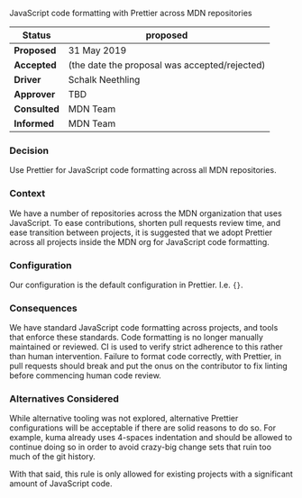 JavaScript code formatting with Prettier across MDN repositories


|Status       | proposed <!--becomes accepted, rejected or superseded later-->|
|-----------------|-----------------------------------------------------------|
|**Proposed**     | 31 May 2019
|**Accepted**     | (the date the proposal was accepted/rejected)
|**Driver**       | Schalk Neethling
|**Approver**     | TBD
|**Consulted**    | MDN Team
|**Informed**     | MDN Team

### Decision

Use Prettier for JavaScript code formatting across all MDN repositories.

### Context

We have a number of repositories across the MDN organization that uses JavaScript. To ease 
contributions, shorten pull requests review time, and ease transition between projects,
it is suggested that we adopt Prettier across all projects inside the MDN org for JavaScript code formatting.

### Configuration

Our configuration is the default configuration in Prettier. I.e. `{}`. 

### Consequences

We have standard JavaScript code formatting across projects, and tools that enforce these standards. Code formatting is no longer manually maintained or reviewed. CI is used to verify strict adherence to this rather than human intervention. Failure to format code correctly, with Prettier, in pull requests should break and put the onus on the contributor to fix linting before commencing human code review.

### Alternatives Considered

While alternative tooling was not explored, alternative Prettier configurations will be acceptable if there are solid reasons to do so. For example, kuma already uses 4-spaces indentation and should be allowed to continue doing so in order to avoid crazy-big change sets that ruin too much of the git history.

With that said, this rule is only allowed for existing projects with a significant amount of JavaScript code.
